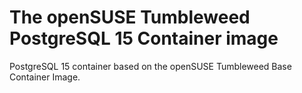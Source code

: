 # The openSUSE Tumbleweed PostgreSQL 15 Container image

PostgreSQL 15 container based on the openSUSE Tumbleweed Base Container Image.
